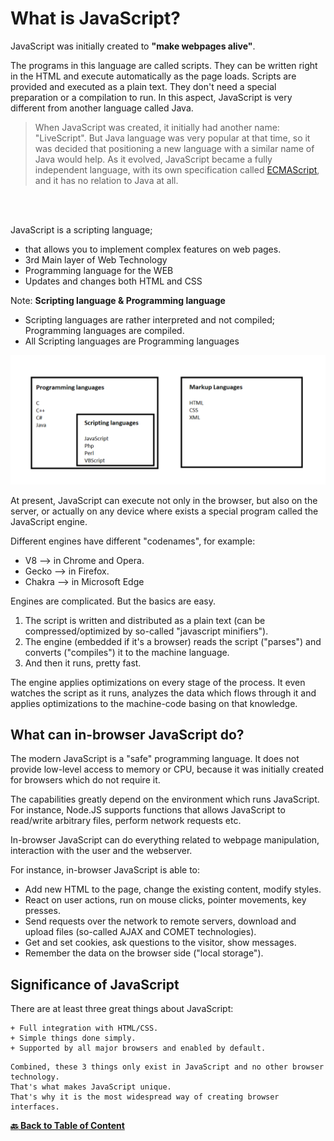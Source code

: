 # What is JavaScript?

JavaScript was initially created to **"make webpages alive"**.

The programs in this language are called scripts. They can be written right in the HTML and execute automatically as the page 
loads.
Scripts are provided and executed as a plain text. They don't need a special preparation or a compilation to run.
In this aspect, JavaScript is very different from another language called Java.
<br>

> When JavaScript was created, it initially had another name: "LiveScript". But Java language was very popular at that time, 
> so it was decided that positioning a new language with a similar name of Java would help.
> As it evolved, JavaScript became a fully independent language, with its own specification called [ECMAScript](https://github.com/shravankb/ECMAScript-Specifications), 
> and it has no relation to Java at all.

<br>
<br>

JavaScript is a scripting language; 
- that allows you to implement complex features on web pages.
- 3rd Main layer of Web Technology
- Programming language for the WEB
- Updates and changes both HTML and CSS

Note:  **Scripting language & Programming language**

- Scripting languages are rather interpreted and not compiled; Programming languages are compiled.
- All Scripting languages are Programming languages

![GettingStartedWithNode](../assets/scriptvprogram.png)

At present, JavaScript can execute not only in the browser, but also on the server, or actually on any device where 
exists a special program called the JavaScript engine.

Different engines have different "codenames", for example:

- V8 --> in Chrome and Opera.
- Gecko --> in Firefox.
- Chakra --> in Microsoft Edge

Engines are complicated. But the basics are easy.

1. The script is written and distributed as a plain text (can be compressed/optimized by so-called 
"javascript minifiers").
2. The engine (embedded if it's a browser) reads the script ("parses") and converts ("compiles") it 
to the machine language.
3. And then it runs, pretty fast.

The engine applies optimizations on every stage of the process. It even watches the script as it runs, analyzes the data 
which flows through it and applies optimizations to the machine-code basing on that knowledge.

## What can in-browser JavaScript do?

The modern JavaScript is a "safe" programming language. It does not provide low-level access to memory or CPU, because it 
was initially created for browsers which do not require it.

The capabilities greatly depend on the environment which runs JavaScript. For instance, Node.JS supports functions that 
allows JavaScript to read/write arbitrary files, perform network requests etc.

In-browser JavaScript can do everything related to webpage manipulation, interaction with the user and the webserver.

For instance, in-browser JavaScript is able to:

- Add new HTML to the page, change the existing content, modify styles.
- React on user actions, run on mouse clicks, pointer movements, key presses.
- Send requests over the network to remote servers, download and upload files (so-called AJAX and COMET technologies).
- Get and set cookies, ask questions to the visitor, show messages.
- Remember the data on the browser side ("local storage").

## Significance of JavaScript

There are at least three great things about JavaScript:

```
+ Full integration with HTML/CSS.
+ Simple things done simply.
+ Supported by all major browsers and enabled by default.
```

    Combined, these 3 things only exist in JavaScript and no other browser technology. 
    That's what makes JavaScript unique. 
    That's why it is the most widespread way of creating browser interfaces.


**[ :back: Back to Table of Content](https://github.com/shravankb/pre-requisite-nodejs)**